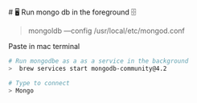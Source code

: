 # 🖥 Run mongo db in the foreground 🗄

> mongoldb —config /usr/local/etc/mongod.conf

Paste in mac terminal

```bash
# Run mongodbe as a as a service in the background
>  brew services start mongodb-community@4.2

# Type to connect
> Mongo
```
